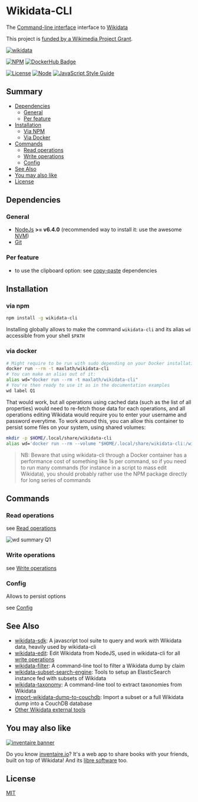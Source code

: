# Wikidata-CLI
The [Command-line interface](https://en.wikipedia.org/wiki/Command-line_interface) interface to [Wikidata](https://wikidata.org)

This project is [funded by a Wikimedia Project Grant](https://meta.wikimedia.org/wiki/Grants:Project/WikidataJS).

[![wikidata](https://raw.githubusercontent.com/maxlath/wikidata-sdk/master/assets/wikidata.jpg)](https://wikidata.org)

[![NPM](https://nodei.co/npm/wikidata-cli.png?stars&downloads&downloadRank)](https://npmjs.com/package/wikidata-cli/)
[![DockerHub Badge](https://dockeri.co/image/maxlath/wikidata-cli)](https://hub.docker.com/r/maxlath/wikidata-cli/)

[![License](https://img.shields.io/badge/license-MIT-blue.svg)](https://opensource.org/licenses/MIT)
[![Node](https://img.shields.io/badge/node-%3E=%20v6.4.0-brightgreen.svg)](http://nodejs.org)
[![JavaScript Style Guide](https://img.shields.io/badge/code%20style-standard-brightgreen.svg)](http://standardjs.com/)

## Summary
- [Dependencies](#dependencies)
  - [General](#general)
  - [Per feature](#per-feature)
- [Installation](#installation)
  - [Via NPM](#via-npm)
  - [Via Docker](#via-docker)
- [Commands](#commands)
  - [Read operations](docs/read_operations.md)
  - [Write operations](docs/write_operations.md)
  - [Config](docs/config.md)
- [See Also](#see-also)
- [You may also like](#you-may-also-like)
- [License](#license)

## Dependencies

### General
* [NodeJs](https://nodejs.org) **>= v6.4.0** (recommended way to install it: use the awesome [NVM](https://github.com/creationix/nvm))
* [Git](https://git-scm.com/)

### Per feature
* to use the clipboard option: see [copy-paste](https://github.com/xavi-/node-copy-paste#node-copy-paste) dependencies

## Installation
### via npm
```sh
npm install -g wikidata-cli
```
Installing globally allows to make the command `wikidata-cli` and its alias `wd` accessible from your shell `$PATH`

### via docker
```sh
# Might require to be run with sudo depending on your Docker installation
docker run --rm -t maxlath/wikidata-cli
# You can make an alias out of it:
alias wd="docker run --rm -t maxlath/wikidata-cli"
# You're then ready to use it as in the documentation examples
wd label Q1
```
That would work, but all operations using cached data (such as the list of all properties) would need to re-fetch those data for each operations, and all operations editing Wikidata would require you to enter your username and password everytime. To work around this, you can allow this container to persist some files on your system, using shared volumes:
```sh
mkdir -p $HOME/.local/share/wikidata-cli
alias wd='docker run --rm --volume "$HOME/.local/share/wikidata-cli:/wikidata-cli/local" -t maxlath/wikidata-cli'
```

> NB: Beware that using wikidata-cli through a Docker container has a performance cost of something like 1s per command, so if you need to run many commands (for instance in a script to mass edit Wikidata), you should probably rather use the NPM package directly for long series of commands

## Commands

### Read operations
see [Read operations](docs/read_operations.md)

![wd summary Q1](https://cloud.githubusercontent.com/assets/1596934/24504647/5b17135c-1557-11e7-971e-b13648bdc604.gif)

### Write operations
see [Write operations](docs/write_operations.md)

### Config
Allows to persist options

see [Config](docs/config.md)

## See Also
* [wikidata-sdk](https://www.npmjs.com/package/wikidata-sdk): A javascript tool suite to query and work with Wikidata data, heavily used by wikidata-cli
* [wikidata-edit](https://www.npmjs.com/package/wikidata-edit): Edit Wikidata from NodeJS, used in wikidata-cli for all [write operations](docs/write-operations)
* [wikidata-filter](https://npmjs.com/package/wikidata-filter): A command-line tool to filter a Wikidata dump by claim
* [wikidata-subset-search-engine](https://github.com/inventaire/wikidata-subset-search-engine): Tools to setup an ElasticSearch instance fed with subsets of Wikidata
* [wikidata-taxonomy](https://github.com/nichtich/wikidata-taxonomy): A command-line tool to extract taxonomies from Wikidata
* [import-wikidata-dump-to-couchdb](https://github.com/maxlath/import-wikidata-dump-to-couchdb): Import a subset or a full Wikidata dump into a CouchDB database
* [Other Wikidata external tools](https://www.wikidata.org/wiki/Wikidata:Tools/External_tools)

## You may also like

[![inventaire banner](https://inventaire.io/public/images/inventaire-brittanystevens-13947832357-CC-BY-lighter-blue-4-banner-500px.png)](https://inventaire.io)

Do you know [inventaire.io](https://inventaire.io/)? It's a web app to share books with your friends, built on top of Wikidata! And its [libre software](http://github.com/inventaire/inventaire) too.

## License
[MIT](LICENSE.md)

